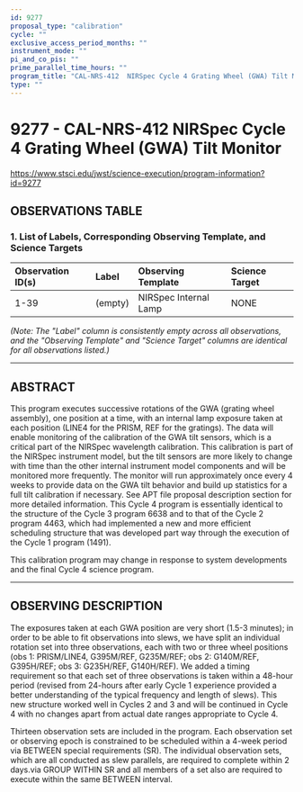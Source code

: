 ```yaml
---
id: 9277
proposal_type: "calibration"
cycle: ""
exclusive_access_period_months: ""
instrument_mode: ""
pi_and_co_pis: ""
prime_parallel_time_hours: ""
program_title: "CAL-NRS-412  NIRSpec Cycle 4 Grating Wheel (GWA) Tilt Monitor"
type: ""
---
```

# 9277 - CAL-NRS-412  NIRSpec Cycle 4 Grating Wheel (GWA) Tilt Monitor
https://www.stsci.edu/jwst/science-execution/program-information?id=9277
## OBSERVATIONS TABLE
### 1. List of Labels, Corresponding Observing Template, and Science Targets

| Observation ID(s) | Label | Observing Template | Science Target |
| :---------------- | :---- | :----------------- | :------------- |
| 1-39              | (empty) | NIRSpec Internal Lamp | NONE           |

*(Note: The "Label" column is consistently empty across all observations, and the "Observing Template" and "Science Target" columns are identical for all observations listed.)*

---

## ABSTRACT

This program executes successive rotations of the GWA (grating wheel assembly), one position at a time, with an internal lamp exposure taken at each position (LINE4 for the PRISM, REF for the gratings). The data will enable monitoring of the calibration of the GWA tilt sensors, which is a critical part of the NIRSpec wavelength calibration. This calibration is part of the NIRSpec instrument model, but the tilt sensors are more likely to change with time than the other internal instrument model components and will be monitored more frequently. The monitor will run approximately once every 4 weeks to provide data on the GWA tilt behavior and build up statistics for a full tilt calibration if necessary. See APT file proposal description section for more detailed information. This Cycle 4 program is essentially identical to the structure of the Cycle 3 program 6638 and to that of the Cycle 2 program 4463, which had implemented a new and more efficient scheduling structure that was developed part way through the execution of the Cycle 1 program (1491).

This calibration program may change in response to system developments and the final Cycle 4 science program.

---

## OBSERVING DESCRIPTION

The exposures taken at each GWA position are very short (1.5-3 minutes); in order to be able to fit observations into slews, we have split an individual rotation set into three observations, each with two or three wheel positions (obs 1: PRISM/LINE4, G395M/REF, G235M/REF; obs 2: G140M/REF, G395H/REF; obs 3: G235H/REF, G140H/REF). We added a timing requirement so that each set of three observations is taken within a 48-hour period (revised from 24-hours after early Cycle 1 experience provided a better understanding of the typical frequency and length of slews). This new structure worked well in Cycles 2 and 3 and will be continued in Cycle 4 with no changes apart from actual date ranges appropriate to Cycle 4.

Thirteen observation sets are included in the program. Each observation set or observing epoch is constrained to be scheduled within a 4-week period via BETWEEN special requirements (SR).
The individual observation sets, which are all conducted as slew parallels, are required to complete within 2 days.via GROUP WITHIN SR and all members of a set also are required to execute within the same BETWEEN interval.